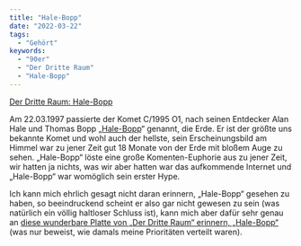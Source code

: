```yaml
---
title: "Hale-Bopp"
date: "2022-03-22"
tags:
  - "Gehört"
keywords:
  - "90er"
  - "Der Dritte Raum"
  - "Hale-Bopp"
---
```


[Der Dritte Raum: Hale-Bopp](/images/E67B25FC-E922-40BA-9881-277ED11C93AA.jpeg)

Am 22.03.1997 passierte der Komet C/1995 O1, nach seinen Entdecker Alan Hale und Thomas Bopp „[Hale-Bopp](https://de.m.wikipedia.org/wiki/C/1995_O1_(Hale-Bopp))“ genannt, die Erde. Er ist der größte uns bekannte Komet und wohl auch der hellste, sein Erscheinungsbild am Himmel war zu jener Zeit gut 18 Monate von der Erde mit bloßem Auge zu sehen. „Hale-Bopp“ löste eine große Komenten-Euphorie aus zu jener Zeit, wir hatten ja nichts, was wir aber hatten war das aufkommende Internet und „Hale-Bopp“ war womöglich sein erster Hype.

Ich kann mich ehrlich gesagt nicht daran erinnern, „Hale-Bopp“ gesehen zu haben, so beeindruckend scheint er also gar nicht gewesen zu sein (was natürlich ein völlig haltloser Schluss ist), kann mich aber dafür sehr genau an [diese wunderbare Platte von „Der Dritte Raum“ erinnern, „Hale-Bopp“](https://youtu.be/L5w9h6sR5x8) (was nur beweist, wie damals meine Prioritäten verteilt waren).
